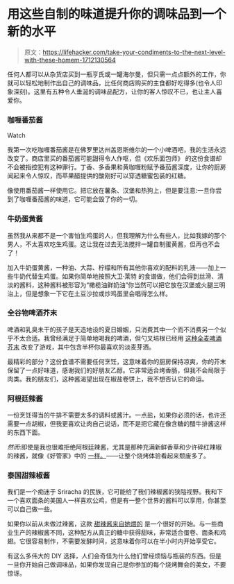 # 用这些自制的味道提升你的调味品到一个新的水平

> 原文：<https://lifehacker.com/take-your-condiments-to-the-next-level-with-these-homem-1712130564>

任何人都可以从杂货店买到一瓶亨氏或一罐海尔曼，但只需一点点额外的工作，你就可以轻松地制作出自己的调味品，比任何商店购买的主食都好吃得多(也令人印象深刻)。这里有五种令人垂涎的调味品配方，让你的客人惊叹不已，也让主人喜爱你。

### 咖喱番茄酱

Watch

我第一次吃咖喱番茄酱是在佛罗里达州盖恩斯维尔的一个小啤酒吧，我的生活永远改变了。商店里买的番茄酱可能甜得令人作呕，但《欢乐面包师》 的这份食谱却不会被指控犯有这种罪行。丁香、多香果和黄咖喱粉赋予番茄酱深度，让你的厨房闻起来令人惊叹，而苹果醋提供的酸刚好可以穿透糖蜜包装的红糖。

像使用番茄酱一样使用它。把它放在薯条、汉堡和热狗上，但是要注意:一旦你尝到了咖喱番茄酱的味道，它可能会毁了你的一切。

### 牛奶蛋黄酱

虽然我从来都不是一个害怕生鸡蛋的人，但我理解为什么有些人，比如我嫁的那个男人，不太喜欢吃生鸡蛋。这让我在过去无法搅拌一罐自制蛋黄酱，但再也不会了！

加入牛奶蛋黄酱，一种油、大蒜、柠檬和所有其他你喜欢的配料的乳液——加上一些牛奶代替生鸡蛋。如果你简单地按照大卫·莱特 的食谱做，他们会得到丝滑、清淡的酱料，这种酱料被形容为“橄榄油鲜奶油”你当然可以把它放在汉堡或火腿三明治上，但是想象一下它在土豆沙拉或炒鸡蛋里会唱得怎么样。

### 全谷物啤酒芥末

啤酒和乳臭未干的孩子是天造地设的夏日婚姻，只消费其中一个而不消费另一个似乎不太合适。我曾经满足于简单地喝我的啤酒，但勺叉培根已经用 [这种全麦啤酒芥末](http://www.spoonforkbacon.com/2014/09/whole-grain-beer-mustard/) 改变了游戏，其中包含半杯你最喜欢的淡麦芽酒。

最精彩的部分？这份食谱不需要任何烹饪，这意味着你的厨房保持凉爽，你的芥末保留了一点好味道，感谢我们的好朋友乙醇。它非常适合烤香肠，但我不会局限于肉类。我的朋友们，这种酱渴望出现在椒盐卷饼上，我不想否认它的命运。

### 阿根廷辣酱

一份烹饪得当的牛排不需要太多的调料或酱汁。一点盐，如果你必须的话，也许还需要一点胡椒，但我更喜欢让肉自己说话，而不是把它藏在像含糖的醋牛排酱这样的东西下面。

*然而*:即使是我也很难拒绝阿根廷辣酱，尤其是那种充满新鲜香草和少许碎红辣椒的辣酱，就像《好管家》中的 [一样。](http://www.goodhousekeeping.com/food-recipes/a11027/steak-argentine-herb-sauce-recipe-ghk0611/?click=recipe_sr)——让整个烧烤体验看起来颓废多了。

### 泰国甜辣椒酱

我们是一个痴迷于 Sriracha 的民族，它可能给了我们辣椒酱的狭隘视野。我和下一个喜欢面条的美国人一样喜欢公鸡，但是有一整个世界的酱料可以享用，你甚至可以自己做一些。

如果你以前从未做过辣酱，这款 [甜辣酱来自她煨的](http://shesimmers.com/2009/02/how-to-make-thai-sweet-chili-dipping.html) 是一个很好的开始。与一些商业生产的辣椒酱不同，这种配方从真正的糖中获得甜味，非常适合蛋卷、面条和鸡翅。它很容易制作，不需要发酵时间，这意味着你可以在半小时内开始享受它。

有这么多伟大的 DIY 选择，人们会奇怪为什么他们曾经烦恼与瓶装的东西。但是一旦你开始自己做调味品，如果你发现自己是你参加的每个烧烤舞会的美女，不要惊讶。